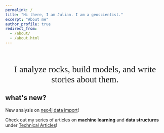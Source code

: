 ```yaml
---
permalink: /
title: "Hi there, I am Julian. I am a geoscientist."
excerpt: "About me"
author_profile: true
redirect_from:
  - /about/
  - /about.html
---
```

<p style="font-family:consolas;font-size:28px;text-align:center">
         <br>
         I analyze rocks, build models, and write stories about them.
         <br>
      </p>

what's new?
------

New analysis on [neo4j data import](https://julianwangnwu.github.io/posts/2019/06/import-neo4j/)!

Check out my series of articles on **machine learning** and **data structures** under [Technical Articles](https://julianwangnwu.github.io/year-archive/)!
